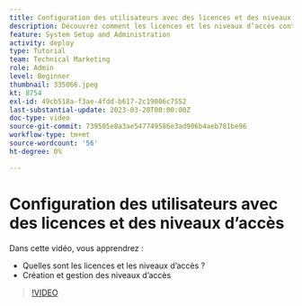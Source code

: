 ```yaml
---
title: Configuration des utilisateurs avec des licences et des niveaux d’accès
description: Découvrez comment les licences et les niveaux d’accès contrôlent ce que possèdent les utilisateurs d’accès. Découvrez comment les rôles de tâche sont utilisés dans le système.
feature: System Setup and Administration
activity: deploy
type: Tutorial
team: Technical Marketing
role: Admin
level: Beginner
thumbnail: 335066.jpeg
kt: 8754
exl-id: 49cb518a-f3ae-4fdd-b617-2c19006c7552
last-substantial-update: 2023-03-20T00:00:00Z
doc-type: video
source-git-commit: 739505e8a3ae547749586e3ad906b4aeb781be96
workflow-type: tm+mt
source-wordcount: '56'
ht-degree: 0%

---
```


# Configuration des utilisateurs avec des licences et des niveaux d’accès

Dans cette vidéo, vous apprendrez :

* Quelles sont les licences et les niveaux d’accès ?
* Création et gestion des niveaux d’accès

>[!VIDEO](https://video.tv.adobe.com/v/335066/?quality=12)
